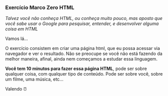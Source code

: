 ### Exercício Marco Zero HTML

*Talvez você não conheça HTML, ou conheça muito pouco, mas aposto que você sabe usar o Google para pesquisar, entender, e desenvolver alguma coisa em HTML*

Vamos lá...

O exercício consistem em criar uma página html, que eu possa acessar via navegador e ver o resultado.
Não se preocupe se você não está fazendo da melhor maneira, afinal, ainda nem começamos a estudar essa linguagem.

**Você tem 10 minutos para fazer essa página HTML**, pode ser sobre qualquer coisa, com qualquer tipo de conteúdo. 
Pode ser sobre você, sobre um filme, uma música, etc...

Valendo ⏰
